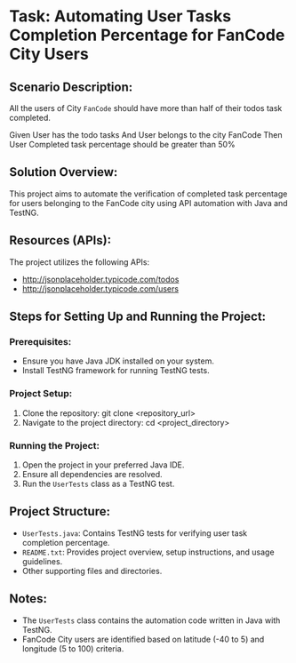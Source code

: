# Task: Automating User Tasks Completion Percentage for FanCode City Users

## Scenario Description:
All the users of City `FanCode` should have more than half of their todos task completed.

Given User has the todo tasks
And User belongs to the city FanCode
Then User Completed task percentage should be greater than 50%

## Solution Overview:
This project aims to automate the verification of completed task percentage for users belonging to the FanCode city using API automation with Java and TestNG.

## Resources (APIs):
The project utilizes the following APIs:
- http://jsonplaceholder.typicode.com/todos
- http://jsonplaceholder.typicode.com/users

## Steps for Setting Up and Running the Project:

### Prerequisites:
- Ensure you have Java JDK installed on your system.
- Install TestNG framework for running TestNG tests.

### Project Setup:
1. Clone the repository:
git clone <repository_url>
2. Navigate to the project directory:
cd <project_directory>

### Running the Project:
1. Open the project in your preferred Java IDE.
2. Ensure all dependencies are resolved.
3. Run the `UserTests` class as a TestNG test.

## Project Structure:
- `UserTests.java`: Contains TestNG tests for verifying user task completion percentage.
- `README.txt`: Provides project overview, setup instructions, and usage guidelines.
- Other supporting files and directories.

## Notes:
- The `UserTests` class contains the automation code written in Java with TestNG.
- FanCode City users are identified based on latitude (-40 to 5) and longitude (5 to 100) criteria.
